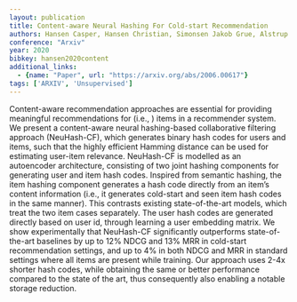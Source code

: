 ```yaml
---
layout: publication
title: Content-aware Neural Hashing For Cold-start Recommendation
authors: Hansen Casper, Hansen Christian, Simonsen Jakob Grue, Alstrup Stephen, Lioma Christina
conference: "Arxiv"
year: 2020
bibkey: hansen2020content
additional_links:
  - {name: "Paper", url: "https://arxiv.org/abs/2006.00617"}
tags: ['ARXIV', 'Unsupervised']
---
```

<p>Content-aware recommendation approaches are essential for providing
meaningful recommendations for (i.e., ) items in a recommender system.
We present a content-aware neural hashing-based collaborative filtering
approach (NeuHash-CF), which generates binary hash codes for users and
items, such that the highly efficient Hamming distance can be used for
estimating user-item relevance. NeuHash-CF is modelled as an autoencoder
architecture, consisting of two joint hashing components for generating
user and item hash codes. Inspired from semantic hashing, the item
hashing component generates a hash code directly from an item’s content
information (i.e., it generates cold-start and seen item hash codes in
the same manner). This contrasts existing state-of-the-art models, which
treat the two item cases separately. The user hash codes are generated
directly based on user id, through learning a user embedding matrix. We
show experimentally that NeuHash-CF significantly outperforms
state-of-the-art baselines by up to 12% NDCG and 13% MRR in cold-start
recommendation settings, and up to 4% in both NDCG and MRR in standard
settings where all items are present while training. Our approach uses
2-4x shorter hash codes, while obtaining the same or better performance
compared to the state of the art, thus consequently also enabling a
notable storage reduction.</p>
